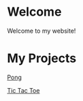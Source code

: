 # Welcome

Welcome to my website!

# My Projects

[Pong](https://ibattlehd.github.io/Pong/)

[Tic Tac Toe](https://ibattlehd.github.io/TicTacToe/)

